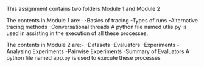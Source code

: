This assignment contains two folders Module 1 and Module 2

The contents in Module 1 are:-
-Basics of tracing
-Types of runs
-Alternative tracing methods
-Conversational threads
A python file named utlis.py is used in assisting in the execution of all these processes.

The contents in Module 2 are:-
-Datasets
-Evaluators
-Experiments
-Analysing Experiments
-Pairwise Experiments
-Summary of Evaluators
A python file named app.py is used to execute these processes
